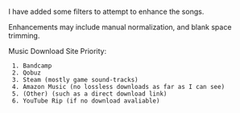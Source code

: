 I have added some filters to attempt to enhance the songs.

Enhancements may include manual normalization, and blank space trimming.


Music Download Site Priority:

     1. Bandcamp
     2. Qobuz
     3. Steam (mostly game sound-tracks)
     4. Amazon Music (no lossless downloads as far as I can see)
     5. (Other) (such as a direct download link)
     6. YouTube Rip (if no download avaliable)
